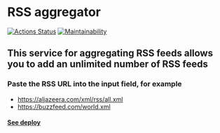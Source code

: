 # RSS aggregator

[![Actions Status](https://github.com/DmitryKr2021/frontend-project-11/workflows/hexlet-check/badge.svg)](https://github.com/DmitryKr2021/frontend-project-11/actions)
[![Maintainability](https://api.codeclimate.com/v1/badges/eafd11818fd3b17c1ab7/maintainability)](https://codeclimate.com/github/DmitryKr2021/frontend-project-11/maintainability)

## This service for aggregating RSS feeds allows you to add an unlimited number of RSS feeds

### Paste the RSS URL into the input field, for example

- https://aljazeera.com/xml/rss/all.xml
- https://buzzfeed.com/world.xml

#### [See deploy](https://frontend-project-11-8d48-5h8tll4da-dmitrykr2021.vercel.app/)